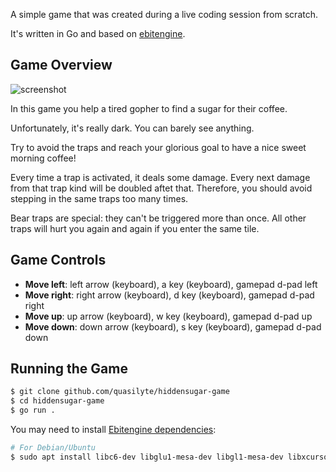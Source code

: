 A simple game that was created during a live coding session from scratch.

It's written in Go and based on [ebitengine](https://github.com/hajimehoshi/ebiten/).

## Game Overview

![screenshot](_docs/screenshot.png)

In this game you help a tired gopher to find a sugar for their coffee.

Unfortunately, it's really dark. You can barely see anything.

Try to avoid the traps and reach your glorious goal to have a nice sweet morning coffee!

Every time a trap is activated, it deals some damage. Every next damage from
that trap kind will be doubled aftet that. Therefore, you should avoid
stepping in the same traps too many times.

Bear traps are special: they can't be triggered more than once. All other traps
will hurt you again and again if you enter the same tile.

## Game Controls

* **Move left**: left arrow (keyboard), a key (keyboard), gamepad d-pad left
* **Move right**: right arrow (keyboard), d key (keyboard), gamepad d-pad right
* **Move up**: up arrow (keyboard), w key (keyboard), gamepad d-pad up
* **Move down**: down arrow (keyboard), s key (keyboard), gamepad d-pad down

## Running the Game

```bash
$ git clone github.com/quasilyte/hiddensugar-game
$ cd hiddensugar-game
$ go run .
```

You may need to install [Ebitengine dependencies](https://ebitengine.org/en/documents/install.html#Installing_dependencies):

```bash
# For Debian/Ubuntu
$ sudo apt install libc6-dev libglu1-mesa-dev libgl1-mesa-dev libxcursor-dev libxi-dev libxinerama-dev libxrandr-dev libxxf86vm-dev libasound2-dev pkg-config
```
